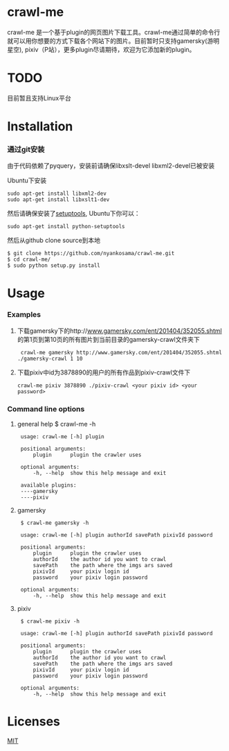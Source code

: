 crawl-me
========

crawl-me 是一个基于plugin的网页图片下载工具。crawl-me通过简单的命令行就可以用你想要的方式下载各个网站下的图片。目前暂时只支持gamersky(游明星空), pixiv（P站），更多plugin尽请期待，欢迎为它添加新的plugin。

TODO
========
目前暂且支持Linux平台 

Installation
========

### 通过git安装
由于代码依赖了pyquery，安装前请确保libxslt-devel libxml2-devel已被安装

Ubuntu下安装

    sudo apt-get install libxml2-dev
    sudo apt-get install libxslt1-dev 
    
然后请确保安装了[setuptools](https://pypi.python.org/pypi/setuptools#downloads "setuptools"), Ubuntu下你可以：

    sudo apt-get install python-setuptools

然后从github clone source到本地

    $ git clone https://github.com/nyankosama/crawl-me.git
    $ cd crawl-me/
    $ sudo python setup.py install

Usage
========
### Examples
1. 下载gamersky下的http://www.gamersky.com/ent/201404/352055.shtml
的第1页到第10页的所有图片到当前目录的gamersky-crawl文件夹下
    
        crawl-me gamersky http://www.gamersky.com/ent/201404/352055.shtml ./gamersky-crawl 1 10

2.  下载pixiv中id为3878890的用户的所有作品到pixiv-crawl文件下
        
        crawl-me pixiv 3878890 ./pixiv-crawl <your pixiv id> <your password>

### Command line options
1. general help
        $ crawl-me -h    
    
        usage: crawl-me [-h] plugin

        positional arguments:
            plugin      plugin the crawler uses
        
        optional arguments:
            -h, --help  show this help message and exit
    
        available plugins:
        ----gamersky
        ----pixiv

2. gamersky

        $ crawl-me gamersky -h
        
        usage: crawl-me [-h] plugin authorId savePath pixivId password

        positional arguments:
            plugin      plugin the crawler uses
            authorId    the author id you want to crawl
            savePath    the path where the imgs ars saved
            pixivId     your pixiv login id
            password    your pixiv login password

        optional arguments:
            -h, --help  show this help message and exit

3. pixiv
        
        $ crawl-me pixiv -h

        usage: crawl-me [-h] plugin authorId savePath pixivId password

        positional arguments:
            plugin      plugin the crawler uses
            authorId    the author id you want to crawl
            savePath    the path where the imgs ars saved
            pixivId     your pixiv login id
            password    your pixiv login password
        
        optional arguments:
            -h, --help  show this help message and exit

Licenses
========

[MIT](http://opensource.org/licenses/MIT "MIT")
